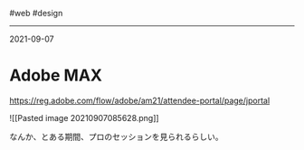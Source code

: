#web #design

---
2021-09-07

# Adobe MAX

https://reg.adobe.com/flow/adobe/am21/attendee-portal/page/jportal

![[Pasted image 20210907085628.png]]

なんか、とある期間、プロのセッションを見られるらしい。